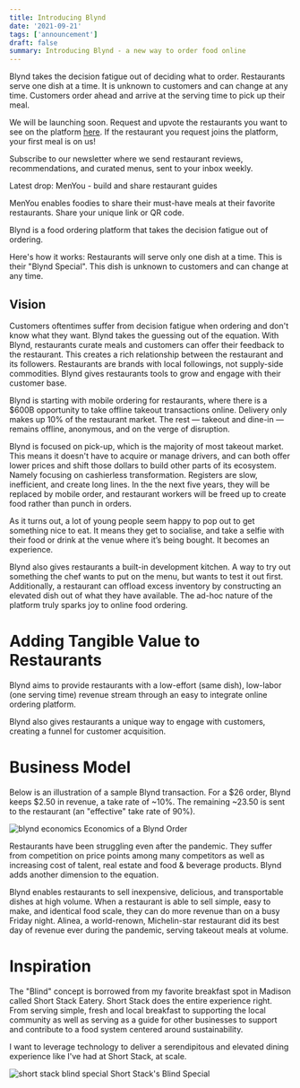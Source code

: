 ```yaml
---
title: Introducing Blynd
date: '2021-09-21'
tags: ['announcement']
draft: false
summary: Introducing Blynd - a new way to order food online
---
```


Blynd takes the decision fatigue out of deciding what to order. Restaurants serve one dish at a time. It is unknown to customers and can change at any time. Customers order ahead and arrive at the serving time to pick up their meal.

We will be launching soon. Request and upvote the restaurants you want to see on the platform [here](https://eatblynd.com). If the restaurant you request joins the platform, your first meal is on us!

Subscribe to our newsletter where we send restaurant reviews, recommendations, and curated menus, sent to your inbox weekly. 

Latest drop: MenYou - build and share restaurant guides

MenYou enables foodies to share their must-have meals at their favorite restaurants. Share your unique link or QR code. 

Blynd is a food ordering platform that takes the decision fatigue out of ordering. 

Here's how it works: Restaurants will serve only one dish at a time. This is their "Blynd Special". This dish is unknown to customers and can change at any time. 

## Vision

Customers oftentimes suffer from decision fatigue when ordering and don't know what they want. Blynd takes the guessing out of the equation. With Blynd, restaurants curate meals and customers can offer their feedback to the restaurant. This creates a rich relationship between the restaurant and its followers. Restaurants are brands with local followings, not supply-side commodities. Blynd gives restaurants tools to grow and engage with their customer base.

Blynd is starting with mobile ordering for restaurants, where there is a $600B opportunity to take offline takeout transactions online. Delivery only makes up 10% of the restaurant market. The rest — takeout and dine-in — remains offline, anonymous, and on the verge of disruption. 

Blynd is focused on pick-up, which is the majority of most takeout market. This means it doesn't have to acquire or manage drivers, and can both offer lower prices and shift those dollars to build other parts of its ecosystem. Namely focusing on cashierless transformation. Registers are slow, inefficient, and create long lines. In the the next five years, they will be replaced by mobile order, and restaurant workers will be freed up to create food rather than punch in orders.

As it turns out, a lot of young people seem happy to pop out to get something nice to eat. It means they get to socialise, and take a selfie with their food or drink at the venue where it’s being bought. It becomes an experience.

Blynd also gives restaurants a built-in development kitchen. A way to try out something the chef wants to put on the menu, but wants to test it out first. Additionally, a restaurant can offload excess inventory by constructing an elevated dish out of what they have available. The ad-hoc nature of the platform truly sparks joy to online food ordering.

# Adding Tangible Value to Restaurants

Blynd aims to provide restaurants with a low-effort (same dish), low-labor (one serving time) revenue stream through an easy to integrate online ordering platform. 

Blynd also gives restaurants a unique way to engage with customers, creating a funnel for customer acquisition. 

# Business Model

Below is an illustration of a sample Blynd transaction. For a $26 order, Blynd keeps $2.50 in revenue, a take rate of ~10%. The remaining ~23.50 is sent to the restaurant (an "effective" take rate of 90%).

<figcaption>
  <img src="/images/blynd-economics.png" alt="blynd economics" />
  Economics of a Blynd Order
</figcaption>

Restaurants have been struggling even after the pandemic. They suffer from competition on price points among many competitors as well as increasing cost of talent, real estate and food & beverage products. Blynd adds another dimension to the equation.

Blynd enables restaurants to sell inexpensive, delicious, and transportable dishes at high volume. When a restaurant is able to sell simple, easy to make, and identical food scale, they can do more revenue than on a busy Friday night. Alinea, a world-renown, Michelin-star restaurant did its best day of revenue ever during the pandemic, serving takeout meals at volume.

# Inspiration

The "Blind" concept is borrowed from my favorite breakfast spot in Madison called Short Stack Eatery. Short Stack does the entire experience right. From serving simple, fresh and local breakfast to supporting the local community as well as serving as a guide for other businesses to support and contribute to a food system centered around sustainability.

I want to leverage technology to deliver a serendipitous and elevated dining experience like I've had at Short Stack, at scale.

<figcaption>
  <img src="/images/the-blind.png" alt="short stack blind special" />
  Short Stack's Blind Special
</figcaption>
